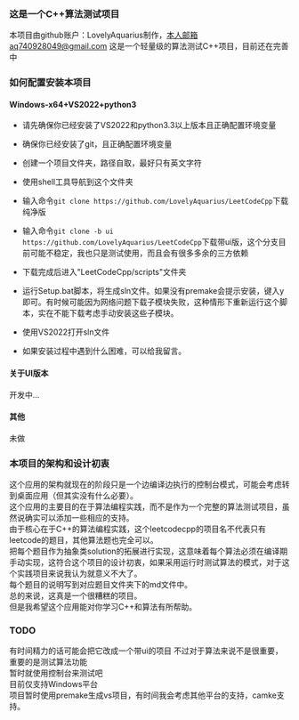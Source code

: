 ### 这是一个C++算法测试项目


本项目由github账户：LovelyAquarius制作，本人邮箱aq740928049@gmail.com
这是一个轻量级的算法测试C++项目，目前还在完善中  

### 如何配置安装本项目

#### Windows-x64+VS2022+python3
- 请先确保你已经安装了VS2022和python3.3以上版本且正确配置环境变量
- 确保你已经安装了git，且正确配置环境变量
- 创建一个项目文件夹，路径自取，最好只有英文字符
- 使用shell工具导航到这个文件夹
- 输入命令``git clone https://github.com/LovelyAquarius/LeetCodeCpp``下载纯净版
- 输入命令``git clone -b ui https://github.com/LovelyAquarius/LeetCodeCpp``下载带ui版，这个分支目前可能不稳定，我也只是测试使用，而且会有很多多余的三方依赖
  
- 下载完成后进入"LeetCodeCpp/scripts"文件夹
- 运行Setup.bat脚本，将生成sln文件。如果没有premake会提示安装，键入y即可。有时候可能因为网络问题下载子模块失败，这种情形下重新运行这个脚本，实在不能下载考虑手动安装这些子模块。
- 使用VS2022打开sln文件
- 如果安装过程中遇到什么困难，可以给我留言。
  
#### 关于UI版本
开发中...


#### 其他
未做


### 本项目的架构和设计初衷
这个应用的架构就现在的阶段只是一个边编译边执行的控制台模式，可能会考虑转到桌面应用（但其实没有什么必要）。  
这个应用的主要目的在于算法编程实践，而不是作为一个完整的算法测试项目，虽然说确实可以添加一些相应的支持。  
由于核心在于C++的算法编程实践，这个leetcodecpp的项目名不代表只有leetcode的题目，其他算法题也完全可以。  
把每个题目作为抽象类solution的拓展进行实现，这意味着每个算法必须在编译期手动实现，这符合这个项目的设计初衷，如果采用运行时测试算法的模式，对于这个实践项目来说我认为就意义不大了。  
每个题目的说明写到对应题目文件夹下的md文件中。  
总的来说，这真是一个很糟糕的项目。  
但是我希望这个应用能对你学习C++和算法有所帮助。

### TODO
有时间精力的话可能会把它改成一个带ui的项目
不过对于算法来说不是很重要，重要的是测试算法功能  
暂时就使用控制台来测试吧  
目前仅支持Windows平台  
项目暂时使用premake生成vs项目，有时间我会考虑其他平台的支持，camke支持。